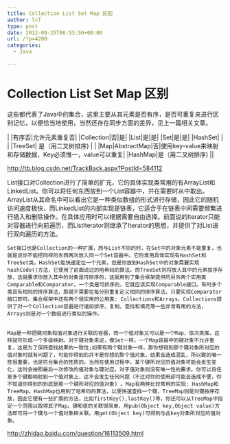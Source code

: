 ```yaml
---
title: Collection List Set Map 区别
author: lcf
type: post
date: 2012-09-25T06:53:50+00:00
url: /?p=4280
categories:
  - Java

---
```

# Collection List Set Map 区别

  这些都代表了Java中的集合，这里主要从其元素是否有序，是否可重复来进行区别记忆，以便恰当地使用，当然还存在同步方面的差异，见上一篇相关文章。

|          |有序否|允许元素重复否|
|Collection|否|是|
|List|是|是|
|Set|是|是|
|HashSet| | |
|TreeSet| 是（用二叉树排序) | |
|Map|AbstractMap|否|使用key-value来映射和存储数据，Key必须惟一，value可以重复|
|HashMap|是（用二叉树排序) ||

http://tb.blog.csdn.net/TrackBack.aspx?PostId=584112

  List接口对Collection进行了简单的扩充，它的具体实现类常用的有ArrayList和LinkedList。你可以将任何东西放到一个List容器中，并在需要时从中取出。ArrayList从其命名中可以看出它是一种类似数组的形式进行存储，因此它的随机访问速度极快，而LinkedList的内部实现是链表，它适合于在链表中间需要频繁进行插入和删除操作。在具体应用时可以根据需要自由选择。前面说的Iterator只能对容器进行向前遍历，而ListIterator则继承了Iterator的思想，并提供了对List进行双向遍历的方法。 
  
    Set接口也是Collection的一种扩展，而与List不同的时，在Set中的对象元素不能重复，也就是说你不能把同样的东西两次放入同一个Set容器中。它的常用具体实现有HashSet和TreeSet类。HashSet能快速定位一个元素，但是你放到HashSet中的对象需要实现hashCode()方法，它使用了前面说过的哈希码的算法。而TreeSet则将放入其中的元素按序存放，这就要求你放入其中的对象是可排序的，这就用到了集合框架提供的另外两个实用类Comparable和Comparator。一个类是可排序的，它就应该实现Comparable接口。有时多个类具有相同的排序算法，那就不需要在每分别重复定义相同的排序算法，只要实现Comparator接口即可。集合框架中还有两个很实用的公用类: Collections和Arrays。Collections提供了对一个Collection容器进行诸如排序、复制、查找和填充等一些非常有用的方法，Arrays则是对一个数组进行类似的操作。
  
  
    Map是一种把键对象和值对象进行关联的容器，而一个值对象又可以是一个Map，依次类推，这样就可形成一个多级映射。对于键对象来说，像Set一样，一个Map容器中的键对象不允许重复，这是为了保持查找结果的一致性;如果有两个键对象一样，那你想得到那个键对象所对应的值对象时就有问题了，可能你得到的并不是你想的那个值对象，结果会造成混乱，所以键的唯一性很重要，也是符合集合的性质的。当然在使用过程中，某个键所对应的值对象可能会发生变化，这时会按照最后一次修改的值对象与键对应。对于值对象则没有唯一性的要求。你可以将任意多个键都映射到一个值对象上，这不会发生任何问题（不过对你的使用却可能会造成不便，你不知道你得到的到底是那一个键所对应的值对象) 。Map有两种比较常用的实现: HashMap和TreeMap。HashMap也用到了哈希码的算法，以便快速查找一个键，TreeMap则是对键按序存放，因此它便有一些扩展的方法，比如firstKey(),lastKey()等，你还可以从TreeMap中指定一个范围以取得其子Map。键和值的关联很简单，用pub(Object key,Object value)方法即可将一个键与一个值对象相关联。用get(Object key)可得到与此key对象所对应的值对象。
  


http://zhidao.baidu.com/question/16113509.html
